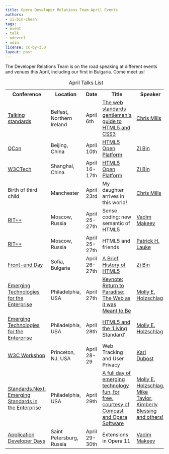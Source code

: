 ```yaml
---
title: Opera Developer Relations Team April Events
authors:
- zi-bin-cheah
tags:
- event
- talk
- odevrel
- odin
license: cc-by-3.0
layout: post
---
```


<p>The Developer Relations Team is on the road speaking at different events and venues this April, including our first in Bulgaria. Come meet us!</p>

<table id="apriltalklist">
<caption>April Talks List</caption>
<tr><th>Conference</th><th>Location</th><th>Date</th><th>Title</th><th>Speaker</th></tr>
<tr><td><a href="http://www.eventbrite.com/event/1487845185">Talking standards</a></td><td>Belfast, Northern Ireland</td><td>April 6th</td><td>
    <a href="http://www.eventbrite.com/event/1487845185">The web standards gentleman&#39;s guide to HTML5 and CSS3</a></td><td><a href="http://dev.opera.com/author/974138" title="Chris Mills">Chris Mills</a></td></tr>
<tr><td><a href="http://www.qconbeijing.com/track_11.html">QCon</a></td><td>Beijing, China</td><td>April 10th</td><td>
    <a href="http://www.qconbeijing.com/Speaker.aspx?Id=63">HTML5 Open Platform</a></td><td><a href="http://dev.opera.com/author/1766230" title="Zi Bin Cheah">Zi Bin</a></td></tr>
<tr><td><a href="http://www.w3ctech.com/2011/html5">W3CTech</a></td><td>Shanghai, China</td><td>April 16-17th</td><td>
    <a href="http://www.w3ctech.com/2011/html5/guest">HTML5 Open Platform</a></td><td><a href="http://dev.opera.com/author/1766230" title="Zi Bin Cheah">Zi Bin</a></td></tr>
<tr><td>Birth of third child</td><td>Manchester</td><td>April 23rd</td><td>My daughter arrives in this world!</td><td><a href="http://dev.opera.com/author/974138" title="Chris Mills">Chris Mills</a></td></tr>
<tr><td><a href="http://ritconf.ru/">RIT++</a></td><td>Moscow, Russia</td><td>April 25-27th</td><td>
    Sense coding: new semantic of HTML5</td><td><a href="http://dev.opera.com/author/163437" title="Vadim Makeev">Vadim Makeev</a></td></tr>
<tr><td><a href="http://ritconf.ru/">RIT++</a></td><td>Moscow, Russia</td><td>April 25-27th</td><td>
    HTML5 and friends</td><td><a href="http://dev.opera.com/author/1991992">Patrick H. Lauke</a></td></tr>
<tr><td><a href="http://frontendday.com/">Front-end Day</a></td><td>Sofia, Bulgaria</td><td>April 26-27th</td><td>
    <a href="http://frontendday.com/homepage/frontday-schedule/2011/03/22/a-brief-history-of-html5">A Brief History of HTML5</a></td><td><a href="http://dev.opera.com/author/1766230" title="Zi Bin Cheah">Zi Bin</a></td></tr>


<tr><td><a href="http://phillyemergingtech.com/2011/">Emerging Technologies for the Enterprise</a></td><td>Philadelphia, USA</td><td>April 27th</td><td>
    <a href="http://phillyemergingtech.com/2011/sessions/return-to-paradise-the-web-as-it-was-meant-to-be">Keynote: Return to Paradise: The Web as it was Meant to Be</a></td><td><a href="http://dev.opera.com/author/2334476" title="Molly E. Holzschlag">Molly E. Holzschlag</a></td></tr>

<tr><td><a href="http://phillyemergingtech.com/2011/">Emerging Technologies for the Enterprise</a></td><td>Philadelphia, USA</td><td>April 28th</td><td>
    <a href="http://phillyemergingtech.com/2011/sessions/html5-and-the-living-standard">HTML5 and the &#39;Living Standard&#39;</a></td><td><a href="http://dev.opera.com/author/2334476" title="Molly E. Holzschlag">Molly E. Holzschlag</a></td></tr>


<tr><td><a href="http://www.w3.org/2011/track-privacy/">W3C Workshop</a></td><td>Princeton, NJ, USA</td><td>April 28-29</td><td>Web Tracking and User Privacy</td><td><a href="http://dev.opera.com/author/2064912" title="Karl Dubost">Karl Dubost</a></td></tr>

<tr><td><a href="http://standards-next.org">Standards.Next: Emerging Standards in the Enterprise</a></td><td>Philadelphia, USA</td><td>April 29th</td><td>
    <a href="http://standards.next.org/">A full day of emerging technology fun, for free, courtesy of Comcast and Opera Software</a></td><td><a href="http://dev.opera.com/" title="Opera Developers">Molly E. Holzschlag, Mike Taylor, Kimberly Blessing and others!</a></td></tr>
<tr><td><a href="http://www.addconf.ru/">Application Developer Days</a></td><td>Saint Petersburg, Russia</td><td>April 29-30th</td><td>
    Extensions in Opera 11</td><td><a href="http://dev.opera.com/author/163437" title="Vadim Makeev">Vadim Makeev</a></td></tr>
</table>
